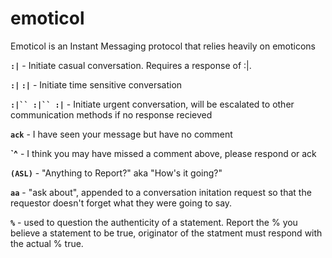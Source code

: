 # emoticol
Emoticol is an Instant Messaging protocol that relies heavily on emoticons

**`:|`**  -  Initiate casual conversation.  Requires a response of :|.

**`:|` `:|`** - Initiate time sensitive conversation

**`:|`` :|`` :|`** - Initiate urgent conversation, will be escalated to other communication methods if no response recieved


**`ack`** - I have seen your message but have no comment

**`^** - I think you may have missed a comment above, please respond or ack

**`(ASL)`** - "Anything to Report?"  aka "How's it going?"

**`aa`** - "ask about", appended to a conversation initation request so that the requestor doesn't forget what they were going to say.

**`%`** - used to question the authenticity of a statement.  Report the % you believe a statement to be true, originator of the statment must respond with the actual % true.
